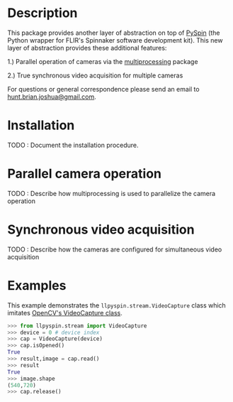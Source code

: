 # Description #
This package provides another layer of abstraction on top of [PySpin](https://www.flir.com/products/spinnaker-sdk/) (the Python wrapper for FLIR's Spinnaker software development kit). This new layer of abstraction provides these additional features:

1.) Parallel operation of cameras via the [multiprocessing](https://docs.python.org/2/library/multiprocessing.html) package

2.) True synchronous video acquisition for multiple cameras

For questions or general correspondence please send an email to hunt.brian.joshua@gmail.com.

# Installation #
TODO : Document the installation procedure.

# Parallel camera operation #
TODO : Describe how multiprocessing is used to parallelize the camera operation

# Synchronous video acquisition #
TODO : Describe how the cameras are configured for simultaneous video acquisition

# Examples #
This example demonstrates the `llpyspin.stream.VideoCapture` class which imitates [OpenCV's VideoCapture class](https://docs.opencv.org/3.4/d8/dfe/classcv_1_1VideoCapture.html).

```python
>>> from llpyspin.stream import VideoCapture
>>> device = 0 # device index
>>> cap = VideoCapture(device)
>>> cap.isOpened()
True
>>> result,image = cap.read()
>>> result
True
>>> image.shape
(540,720)
>>> cap.release()
```
